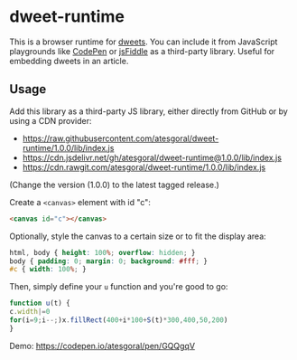 # dweet-runtime

This is a browser runtime for [dweets](https://www.dwitter.net). You can include it from JavaScript playgrounds like [CodePen](https://codepen.io/) or [jsFiddle](https://jsfiddle.net/) as a third-party library. Useful for embedding dweets in an article.

## Usage

Add this library as a third-party JS library, either directly from GitHub or by using a CDN provider:

* https://raw.githubusercontent.com/atesgoral/dweet-runtime/1.0.0/lib/index.js
* https://cdn.jsdelivr.net/gh/atesgoral/dweet-runtime@1.0.0/lib/index.js
* https://cdn.rawgit.com/atesgoral/dweet-runtime/1.0.0/lib/index.js

(Change the version (1.0.0) to the latest tagged release.)

Create a `<canvas>` element with id "c":

```html
<canvas id="c"></canvas>
```

Optionally, style the canvas to a certain size or to fit the display area:

```css
html, body { height: 100%; overflow: hidden; }
body { padding: 0; margin: 0; background: #fff; }
#c { width: 100%; }
```

Then, simply define your `u` function and you're good to go:

```js
function u(t) {
c.width|=0
for(i=9;i--;)x.fillRect(400+i*100+S(t)*300,400,50,200)
}
```

Demo: https://codepen.io/atesgoral/pen/GQQgqV
